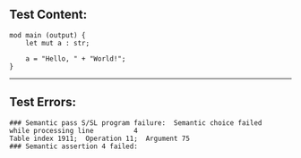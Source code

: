 
Test Content: 
-------------------------
```
mod main (output) {
    let mut a : str;

    a = "Hello, " + "World!";
}
```
------------------------

Test Errors:
-------------------------
```
### Semantic pass S/SL program failure:  Semantic choice failed
while processing line          4
Table index 1911;  Operation 11;  Argument 75
### Semantic assertion 4 failed: 
```

